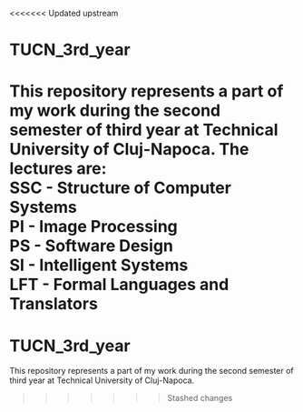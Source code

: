 <<<<<<< Updated upstream
# TUCN_3rd_year
This repository represents a part of my work during the second semester of third year at Technical University of Cluj-Napoca.
The lectures are: <br />
SSC - Structure of Computer Systems <br />
PI - Image Processing <br />
PS - Software Design <br />
SI - Intelligent Systems <br />
LFT - Formal Languages and Translators <br />
=======
# TUCN_3rd_year
This repository represents a part of my work during the second semester of third year at Technical University of Cluj-Napoca.
>>>>>>> Stashed changes
